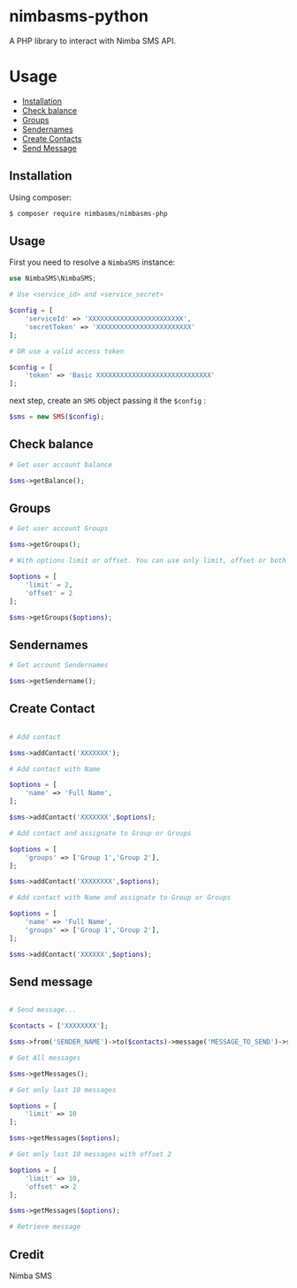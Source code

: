 # nimbasms-python
A PHP library to interact with Nimba SMS API.

# Usage

 - [Installation](#installation)
 - [Check balance](#account)
 - [Groups](#group)
 - [Sendernames](#sendername)
 - [Create Contacts](#contact)
 - [Send Message](#message)

## <a name="installation"></a> Installation

Using composer:
```sh
$ composer require nimbasms/nimbasms-php
```

## Usage
First you need to resolve a `NimbaSMS` instance:

```php
use NimbaSMS\NimbaSMS;

# Use <service_id> and <service_secret>

$config = [
	'serviceId' => 'XXXXXXXXXXXXXXXXXXXXXXXX',
	'secretToken' => 'XXXXXXXXXXXXXXXXXXXXXXXX'
];

# OR use a valid access token

$config = [
    'token' => 'Basic XXXXXXXXXXXXXXXXXXXXXXXXXXXXX'
];
```
next step, create an `SMS` object passing it the `$config` :
```php
$sms = new SMS($config);
```

## <a name="account"></a> Check balance
```php
# Get user account balance

$sms->getBalance();
```

## <a name="group"></a> Groups

```php
# Get user account Groups

$sms->getGroups();

# With options limit or offset. You can use only limit, offset or both

$options = [
	'limit' = 2,
	'offset' = 2
];

$sms->getGroups($options);
```

## <a name="sendername"></a> Sendernames

```php
# Get account Sendernames

$sms->getSendername();
```

## <a name="contact"></a> Create Contact

```php

# Add contact

$sms->addContact('XXXXXXX');

# Add contact with Name

$options = [
	'name' => 'Full Name', 
];

$sms->addContact('XXXXXXX',$options);

# Add contact and assignate to Group or Groups

$options = [
	'groups' => ['Group 1','Group 2'], 
];

$sms->addContact('XXXXXXXX',$options);

# Add contact with Name and assignate to Group or Groups

$options = [
	'name' => 'Full Name',
	'groups' => ['Group 1','Group 2'], 
];

$sms->addContact('XXXXXX',$options);

```

## <a name="message"></a> Send message

```php

# Send message...

$contacts = ['XXXXXXXX'];

$sms->from('SENDER_NAME')->to($contacts)->message('MESSAGE_TO_SEND')->send();

# Get All messages

$sms->getMessages();

# Get only last 10 messages

$options = [
	'limit' => 10
];

$sms->getMessages($options);

# Get only last 10 messages with offset 2

$options = [
	'limit' => 10,
	'offset' => 2
];

$sms->getMessages($options);

# Retrieve message

```

## Credit
Nimba SMS
